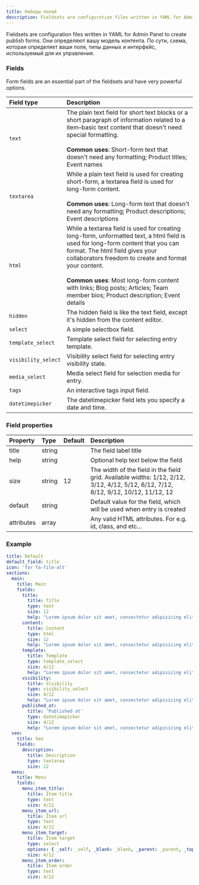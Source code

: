 ```yaml
---
title: Наборы полей
description: Fieldsets are configuration files written in YAML for Admin Panel to create publish forms. They establish your content model. Essentially, a schema that defines your fields, data types, and the interface used to manage them.
---
```


Fieldsets are configuration files written in YAML for Admin Panel to create publish forms. Они определяют вашу модель контента. По сути, схема, которая определяет ваши поля, типы данных и интерфейс, используемый для их управления.

### Fields

Form fields are an essential part of the fieldsets and have very powerful options.

| Field type          | Description                                                                                                                                                                                                                                                                                                                                                         |
|:------------------- |:------------------------------------------------------------------------------------------------------------------------------------------------------------------------------------------------------------------------------------------------------------------------------------------------------------------------------------------------------------------- |
| `text`              | The plain text field for short text blocks or a short paragraph of information related to a item–basic text content that doesn't need special formatting. <br><br> **Common uses**: Short-form text that doesn't need any formatting; Product titles; Event names                                                                                                   |
| `textarea`          | While a plain text field is used for creating short-form, a textarea field is used for long-form content. <br><br> **Common uses**: Long-form text that doesn't need any formatting; Product descriptions; Event descriptions                                                                                                                                       |
| `html`              | While a textarea field is used for creating long-form, unformatted text, a html field is used for long-form content that you can format. The html field gives your collaborators freedom to create and format your content. <br><br> **Common uses**: Most long-form content with links; Blog posts; Articles; Team member bios; Product description; Event details |
| `hidden`            | The hidden field is like the text field, except it's hidden from the content editor.                                                                                                                                                                                                                                                                                |
| `select`            | A simple selectbox field.                                                                                                                                                                                                                                                                                                                                           |
| `template_select`   | Template select field for selecting entry template.                                                                                                                                                                                                                                                                                                                 |
| `visibility_select` | Visibility select field for selecting entry visibility state.                                                                                                                                                                                                                                                                                                       |
| `media_select`      | Media select field for selection media for entry.                                                                                                                                                                                                                                                                                                                   |
| `tags`              | An interactive tags input field.                                                                                                                                                                                                                                                                                                                                    |
| `datetimepicker`    | The datetimepicker field lets you specify a date and time.                                                                                                                                                                                                                                                                                                          |


### Field properties

| Property   | Type   | Default | Description                                                                                                                        |
|:---------- |:------ |:------- |:---------------------------------------------------------------------------------------------------------------------------------- |
| title      | string |         | The field label title                                                                                                              |
| help       | string |         | Optional help text below the field                                                                                                 |
| size       | string | 12      | The width of the field in the field grid. Available widths: 1/12, 2/12, 3/12, 4/12, 5/12, 6/12, 7/12, 8/12, 9/12, 10/12, 11/12, 12 |
| default    | string |         | Default value for the field, which will be used when entry is created                                                              |
| attributes | array  |         | Any valid HTML attributes. For e.g. id, class, and etc...                                                                          |

### Example

```yaml
title: Default
default_field: title
icon: 'far fa-file-alt'
sections:
  main:
    title: Main
    fields:
      title:
        title: Title
        type: text
        size: 12
        help: "Lorem ipsum dolor sit amet, consectetur adipisicing elit"
      content:
        title: Content
        type: html
        size: 12
        help: "Lorem ipsum dolor sit amet, consectetur adipisicing elit"
      template:
        title: Template
        type: template_select
        size: 4/12
        help: "Lorem ipsum dolor sit amet, consectetur adipisicing elit"
      visibility:
        title: Visibility
        type: visibility_select
        size: 4/12
        help: "Lorem ipsum dolor sit amet, consectetur adipisicing elit"
      published_at:
        title: 'Published at'
        type: datetimepicker
        size: 4/12
        help: "Lorem ipsum dolor sit amet, consectetur adipisicing elit"
  seo:
    title: Seo
    fields:
      description:
        title: Description
        type: textarea
        size: 12
  menu:
    title: Menu
    fields:
      menu_item_title:
        title: Item title
        type: text
        size: 4/12
      menu_item_url:
        title: Item url
        type: text
        size: 4/12
      menu_item_target:
        title: Item target
        type: select
        options: { _self: _self, _blank: _blank, _parent: _parent, _top: _top }
        size: 4/12
      menu_item_order:
        title: Item order
        type: text
        size: 4/12
```
